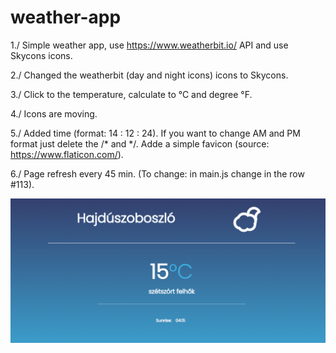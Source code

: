 # weather-app

1./ Simple weather app, use https://www.weatherbit.io/ API and use Skycons icons.

2./ Changed the weatherbit (day and night icons) icons to Skycons.

3./ Click to the temperature, calculate to °C and degree °F.

4./ Icons are moving.

5./ Added time (format: 14 : 12 : 24). If you want to change AM and PM format just delete the /* and */. Adde a simple favicon (source: https://www.flaticon.com/).

6./ Page refresh every 45 min. (To change: in main.js change in the row #113).

![](weather-app.gif)
